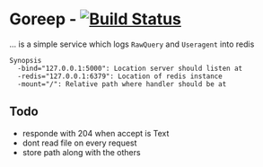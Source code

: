 Goreep - [![Build Status](https://travis-ci.org/kairichard/goreep.png?branch=master)](https://travis-ci.org/kairichard/goreep)
======
... is a simple service which logs `RawQuery` and `Useragent` into redis
```
Synopsis
  -bind="127.0.0.1:5000": Location server should listen at
  -redis="127.0.0.1:6379": Location of redis instance
  -mount="/": Relative path where handler should be at
```
## Todo
  * responde with 204 when accept is Text
  * dont read file on every request
  * store path along with the others
